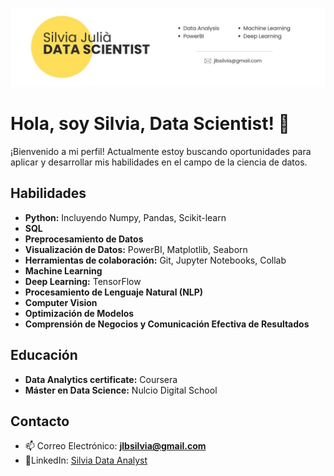 <!-- Banner -->
![Banner](Banner.jpg)
# Hola, soy Silvia, Data Scientist! 👋

¡Bienvenido a mi perfil! Actualmente estoy buscando oportunidades para aplicar y desarrollar mis habilidades en el campo de la ciencia de datos.

## Habilidades

- **Python:** Incluyendo Numpy, Pandas, Scikit-learn
- **SQL**
- **Preprocesamiento de Datos**
- **Visualización de Datos:** PowerBI, Matplotlib, Seaborn
- **Herramientas de colaboración:** Git, Jupyter Notebooks, Collab
- **Machine Learning**
- **Deep Learning:** TensorFlow
- **Procesamiento de Lenguaje Natural (NLP)**
- **Computer Vision**
- **Optimización de Modelos**
- **Comprensión de Negocios y Comunicación Efectiva de Resultados**

## Educación

- **Data Analytics certificate:** Coursera
- **Máster en Data Science:** Nulcio Digital School

## Contacto
- 📫 Correo Electrónico: **jlbsilvia@gmail.com**
- 🔗LinkedIn: [Silvia Data Analyst](https://www.linkedin.com/in/silvia-data-analyst)






<!--
**silviajlb/silviajlb** is a ✨ _special_ ✨ repository because its `README.md` (this file) appears on your GitHub profile.

Here are some ideas to get you started:

- 🔭 I’m currently working on ...
- 🌱 I’m currently learning ...
- 👯 I’m looking to collaborate on ...
- 🤔 I’m looking for help with ...
- 💬 Ask me about ...
- 📫 How to reach me: ...
- 😄 Pronouns: ...
- ⚡ Fun fact: ...


